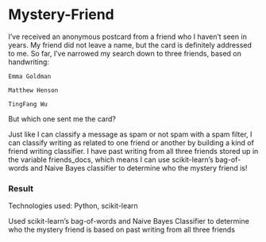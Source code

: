 # Mystery-Friend

I’ve received an anonymous postcard from a friend who I haven’t seen in years. My friend did not leave a name, but the card is definitely addressed to me. So far, I’ve narrowed my search down to three friends, based on handwriting:

	Emma Goldman

	Matthew Henson

	TingFang Wu

 

But which one sent me the card?

Just like I can classify a message as spam or not spam with a spam filter, I can classify writing as related to one friend or another by building a kind of friend writing classifier. I have past writing from all three friends stored up in the variable friends_docs, which means I can use scikit-learn’s bag-of-words and Naive Bayes classifier to determine who the mystery friend is!


### Result

Technologies used: Python, scikit-learn

Used scikit-learn’s bag-of-words and Naive Bayes Classifier to determine who the mystery friend is based on past writing from all three friends  
